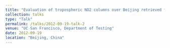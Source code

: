 ```yaml
---
title: "Evaluation of tropospheric NO2 columns over Beijing retrieved from OMI using multi-seasonal MAX-DOAS measurements"
collection: talks
type: "Talk"
permalink: /talks/2012-09-19-talk-2
venue: "UC San Francisco, Department of Testing"
date: 2012-09-19
location: "Beijing, China"
---
```

